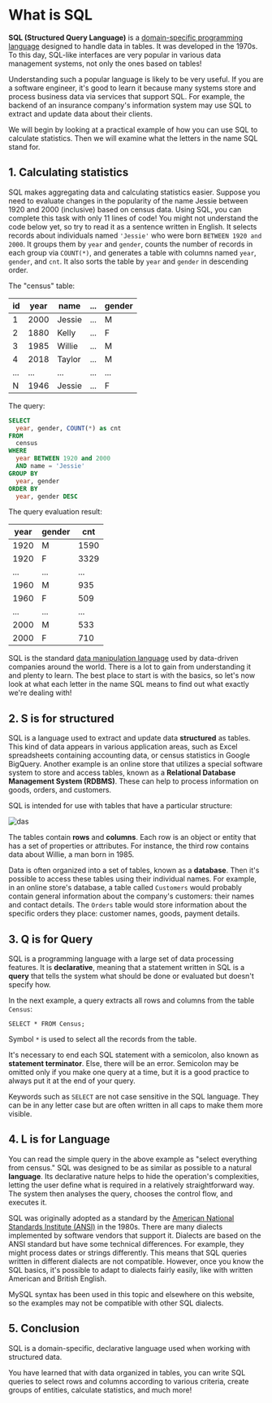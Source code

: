 # What is SQL

**SQL (Structured Query Language)** is a [domain-specific programming language](https://www.jetbrains.com/mps/concepts/domain-specific-languages/) designed to handle data in tables. It was developed in the 1970s. To this day, SQL-like interfaces are very popular in various data management systems, not only the ones based on tables!

Understanding such a popular language is likely to be very useful. If you are a software engineer, it's good to learn it because many systems store and process business data via services that support SQL. For example, the backend of an insurance company's information system may use SQL to extract and update data about their clients.

We will begin by looking at a practical example of how you can use SQL to calculate statistics. Then we will examine what the letters in the name SQL stand for.

## 1. Calculating statistics

SQL makes aggregating data and calculating statistics easier. Suppose you need to evaluate changes in the popularity of the name Jessie between 1920 and 2000 (inclusive) based on census data. Using SQL, you can complete this task with only 11 lines of code! You might not understand the code below yet, so try to read it as a sentence written in English. It selects records about individuals named `'Jessie'` who were born `BETWEEN 1920 and 2000`. It groups them by `year` and `gender`, counts the number of records in each group via `COUNT(*)`, and generates a table with columns named `year`, `gender`, and `cnt`. It also sorts the table by `year` and `gender` in descending order.

The "census" table:

| id | year | name | ... | gender |
| -- | ---- | ---- | --- | ------ |
| 1 |	2000 |	Jessie | 	... | 	M |
| 2 |	1880 |	Kelly |	... |	F |
| 3  |	1985 |	Willie |	... |	M |
| 4 |	2018 |	Taylor |	... |	M |
| ... | 	... | 	...  |	... | 	... |
| N |	1946  |	Jessie 	| ... | 	F |

The query:

```sql
SELECT
  year, gender, COUNT(*) as cnt
FROM
  census
WHERE
  year BETWEEN 1920 and 2000
  AND name = 'Jessie'
GROUP BY
  year, gender
ORDER BY
  year, gender DESC
```

The query evaluation result:

| year | 	gender | 	cnt |
| ---- | ---- | ---- |
| 1920 | 	M | 	1590 |
| 1920 |	F |	3329 |
| ... |	... |	... |
1960 |	M |	935|
1960 |	F |	509|
... |	... |	...|
2000 |	M |	533|
2000| 	F 	|710|

SQL is the standard [data manipulation language](https://www.techopedia.com/definition/1179/data-manipulation-language-dml) used by data-driven companies around the world. There is a lot to gain from understanding it and plenty to learn. The best place to start is with the basics, so let's now look at what each letter in the name SQL means to find out what exactly we're dealing with! 

## 2. S is for structured

SQL is a language used to extract and update data **structured** as tables. This kind of data appears in various application areas, such as Excel spreadsheets containing accounting data, or census statistics in Google BigQuery. Another example is an online store that utilizes a special software system to store and access tables, known as a **Relational Database Management System (RDBMS)**. These can help to process information on goods, orders, and customers.

SQL is intended for use with tables that have a particular structure:

![das](https://ucarecdn.com/33e54fe7-c08c-4d0c-acaa-50e8d02ebd65/)

The tables contain **rows** and **columns**. Each row is an object or entity that has a set of properties or attributes. For instance, the third row contains data about Willie, a man born in 1985.

Data is often organized into a set of tables, known as a **database**. Then it's possible to access these tables using their individual names. For example, in an online store's database, a table called `Customers` would probably contain general information about the company's customers: their names and contact details. The `Orders` table would store information about the specific orders they place: customer names, goods, payment details.

## 3. Q is for Query

SQL is a programming language with a large set of data processing features. It is **declarative**, meaning that a statement written in SQL is a **query** that tells the system what should be done or evaluated but doesn't specify how.

In the next example, a query extracts all rows and columns from the table `Census`:

`SELECT * FROM Census;`

Symbol `*` is used to select all the records from the table.

It's necessary to end each SQL statement with a semicolon, also known as **statement terminator**. Else, there will be an error. Semicolon may be omitted only if you make one query at a time, but it is a good practice to always put it at the end of your query.

Keywords such as `SELECT` are not case sensitive in the SQL language. They can be in any letter case but are often written in all caps to make them more visible.

## 4. L is for Language

You can read the simple query in the above example as "select everything from census." SQL was designed to be as similar as possible to a natural **language**. Its declarative nature helps to hide the operation's complexities, letting the user define what is required in a relatively straightforward way. The system then analyses the query, chooses the control flow, and executes it.

SQL was originally adopted as a standard by the [American National Standards Institute (ANSI)](https://www.ansi.org/) in the 1980s. There are many dialects implemented by software vendors that support it. Dialects are based on the ANSI standard but have some technical differences. For example, they might process dates or strings differently. This means that SQL queries written in different dialects are not compatible. However, once you know the SQL basics, it's possible to adapt to dialects fairly easily, like with written American and British English.

MySQL syntax has been used in this topic and elsewhere on this website, so the examples may not be compatible with other SQL dialects.

## 5. Conclusion

SQL is a domain-specific, declarative language used when working with structured data.

You have learned that with data organized in tables, you can write SQL queries to select rows and columns according to various criteria, create groups of entities, calculate statistics, and much more!
